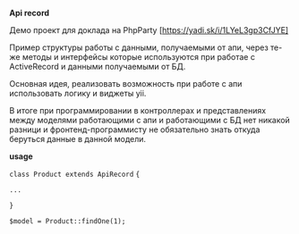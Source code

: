 **Api record**

Демо проект для  доклада на PhpParty [https://yadi.sk/i/1LYeL3gp3CfJYE]

Пример структуры работы с данными, получаемыми от апи, через те-же методы и 
интерфейсы которые используются при работае с ActiveRecord и данными 
получаемыми от БД.

Основная идея, реализовать возможность при работе с апи использовать логику и виджеты yii. 

В итоге при программировании в контроллерах и представлениях между моделями работающими с апи и работающими с БД нет 
никакой разници и фронтенд-программисту не обязательно знать откуда беруться данные в данной модели.   
  

**usage**

`class Product extends ApiRecord` `{` 

`...`

`}`

`$model = Product::findOne(1);`
